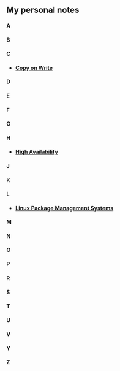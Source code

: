 ## My personal notes

#### A
#### B
#### C
- #### [Copy on Write](copy_on_write.md)
#### D
#### E
#### F
#### G
#### H
- #### [High Availability](high_availability.md)
#### J
#### K
#### L
- #### [Linux Package Management Systems](package_management_systems.md)
#### M
#### N
#### O
#### P
#### R
#### S
#### T
#### U
#### V
#### Y
#### Z
